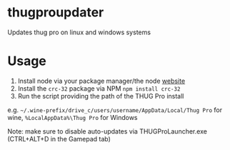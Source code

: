 # thugproupdater
Updates thug pro on linux and windows systems

# Usage
1) Install node via your package manager/the node [website](https://nodejs.org/en/)
2) Install the `crc-32` package via NPM `npm install crc-32`
3) Run the script providing the path of the THUG Pro install

e.g. `~/.wine-prefix/drive_c/users/username/AppData/Local/Thug Pro` for wine, `%LocalAppData%\Thug Pro` for Windows

Note: make sure to disable auto-updates via THUGProLauncher.exe (CTRL+ALT+D in the Gamepad tab)
